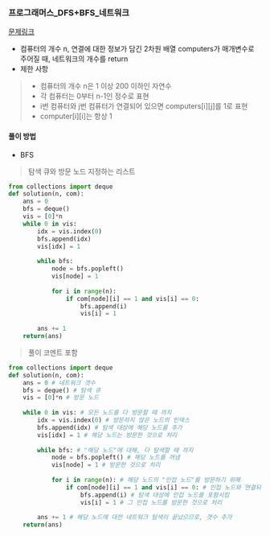 ### 프로그래머스_DFS+BFS_네트워크
[문제링크](https://programmers.co.kr/learn/courses/30/parts/12421)

- 컴퓨터의 개수 n, 연결에 대한 정보가 담긴 2차원 배열 computers가 매개변수로 주어질 때, 네트워크의 개수를 return
- 제한 사항
> - 컴퓨터의 개수 n은 1 이상 200 이하인 자연수
> - 각 컴퓨터는 0부터 n-1인 정수로 표현
> - i번 컴퓨터와 j번 컴퓨터가 연결되어 있으면 computers[i][j]를 1로 표현
> - computer[i][i]는 항상 1

#### 풀이 방법
- BFS 
> 탐색 큐와 방문 노드 지정하는 리스트
```python
from collections import deque
def solution(n, com):
    ans = 0
    bfs = deque()
    vis = [0]*n
    while 0 in vis:
        idx = vis.index(0)
        bfs.append(idx)
        vis[idx] = 1 
        
        while bfs: 
            node = bfs.popleft()
            vis[node] = 1
            
            for i in range(n):
                if com[node][i] == 1 and vis[i] == 0: 
                    bfs.append(i)
                    vis[i] = 1
                    
        ans += 1 
    return(ans)

```
> 풀이 코멘트 포함
```python
from collections import deque
def solution(n, com):
    ans = 0 # 네트워크 갯수
    bfs = deque() # 탐색 큐
    vis = [0]*n # 방문 노드
    
    while 0 in vis: # 모든 노드를 다 방문할 때 까지
        idx = vis.index(0) # 방문하지 않은 노드의 인덱스
        bfs.append(idx) # 탐색 대상에 해당 노드를 추가
        vis[idx] = 1 # 해당 노드는 방문한 것으로 처리
        
        while bfs: # "해당 노드"에 대해, 다 탐색할 때 까지
            node = bfs.popleft() # 해당 노드를 꺼냄
            vis[node] = 1 # 방문한 것으로 처리
            
            for i in range(n): # 해당 노드의 "인접 노드"를 방문하기 위해
                if com[node][i] == 1 and vis[i] == 0: # 인접 노드와 연결되어있고, 그 인접노드를 방문하지 않았다면
                    bfs.append(i) # 탐색 대상에 인접 노드를 포함시킴
                    vis[i] = 1 # 그 인접 노드를 방문한 것으로 처리
                    
        ans += 1 # 해당 노드에 대한 네트워크 탐색이 끝났으므로, 갯수 추가
    return(ans)

```
